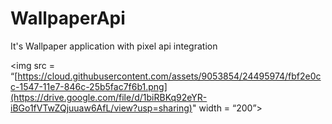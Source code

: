 # WallpaperApi
 It's Wallpaper application with pixel api integration

<img src = “[https://cloud.githubusercontent.com/assets/9053854/24495974/fbf2e0cc-1547-11e7-846c-25b5fac7f6b1.png](https://drive.google.com/file/d/1biRBKq92eYR-iBGo1fVTwZQjuuaw6AfL/view?usp=sharing)" width = “200”>
